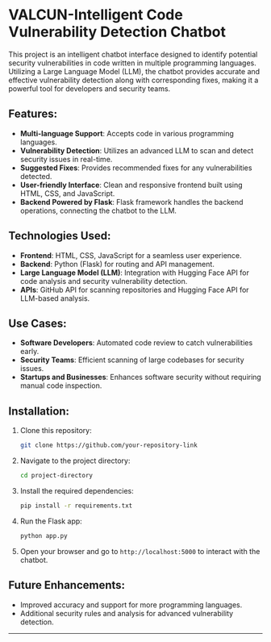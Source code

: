 
# VALCUN-Intelligent Code Vulnerability Detection Chatbot


This project is an intelligent chatbot interface designed to identify potential security vulnerabilities in code written in multiple programming languages. Utilizing a Large Language Model (LLM), the chatbot provides accurate and effective vulnerability detection along with corresponding fixes, making it a powerful tool for developers and security teams.

## Features:
- **Multi-language Support**: Accepts code in various programming languages.
- **Vulnerability Detection**: Utilizes an advanced LLM to scan and detect security issues in real-time.
- **Suggested Fixes**: Provides recommended fixes for any vulnerabilities detected.
- **User-friendly Interface**: Clean and responsive frontend built using HTML, CSS, and JavaScript.
- **Backend Powered by Flask**: Flask framework handles the backend operations, connecting the chatbot to the LLM.

## Technologies Used:
- **Frontend**: HTML, CSS, JavaScript for a seamless user experience.
- **Backend**: Python (Flask) for routing and API management.
- **Large Language Model (LLM)**: Integration with Hugging Face API for code analysis and security vulnerability detection.
- **APIs**: GitHub API for scanning repositories and Hugging Face API for LLM-based analysis.
  
## Use Cases:
- **Software Developers**: Automated code review to catch vulnerabilities early.
- **Security Teams**: Efficient scanning of large codebases for security issues.
- **Startups and Businesses**: Enhances software security without requiring manual code inspection.

## Installation:
1. Clone this repository:
   ```bash
   git clone https://github.com/your-repository-link
   ```
2. Navigate to the project directory:
   ```bash
   cd project-directory
   ```
3. Install the required dependencies:
   ```bash
   pip install -r requirements.txt
   ```
4. Run the Flask app:
   ```bash
   python app.py
   ```
5. Open your browser and go to `http://localhost:5000` to interact with the chatbot.

## Future Enhancements:
- Improved accuracy and support for more programming languages.
- Additional security rules and analysis for advanced vulnerability detection.

---


